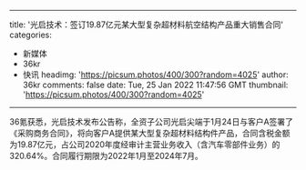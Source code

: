 
---
title: '光启技术：签订19.87亿元某大型复杂超材料航空结构产品重大销售合同'
categories: 
 - 新媒体
 - 36kr
 - 快讯
headimg: 'https://picsum.photos/400/300?random=4025'
author: 36kr
comments: false
date: Tue, 25 Jan 2022 11:47:56 GMT
thumbnail: 'https://picsum.photos/400/300?random=4025'
---

<div>   
36氪获悉，光启技术发布公告称，全资子公司光启尖端于1月24日与客户A签署了《采购商务合同》，将向客户A提供某大型复杂超材料结构件产品，合同含税金额为19.87亿元，占公司2020年度经审计主营业务收入（含汽车零部件业务）的320.64%。合同履行期限为2022年1月至2024年7月。  
</div>
            